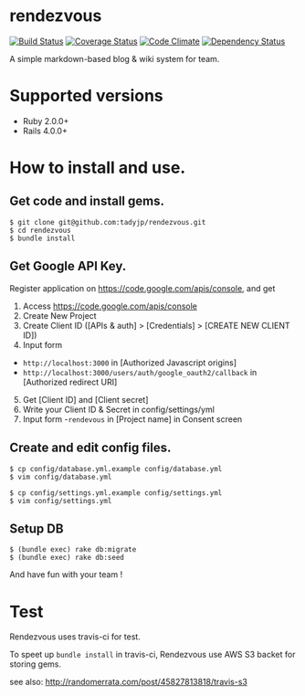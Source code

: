 rendezvous
==========

[![Build Status](https://travis-ci.org/tadyjp/rendezvous.png)](https://travis-ci.org/tadyjp/rendezvous)
[![Coverage Status](https://coveralls.io/repos/tadyjp/rendezvous/badge.png)](https://coveralls.io/r/tadyjp/rendezvous)
[![Code Climate](https://codeclimate.com/github/tadyjp/rendezvous.png)](https://codeclimate.com/github/tadyjp/rendezvous)
[![Dependency Status](https://gemnasium.com/tadyjp/rendezvous.png)](https://gemnasium.com/tadyjp/rendezvous)

A simple markdown-based blog & wiki system for team.


# Supported versions

- Ruby 2.0.0+
- Rails 4.0.0+

# How to install and use.

## Get code and install gems.

```
$ git clone git@github.com:tadyjp/rendezvous.git
$ cd rendezvous
$ bundle install
```

## Get Google API Key.

Register application on https://code.google.com/apis/console,
and get

1. Access https://code.google.com/apis/console
2. Create New Project
3. Create Client ID ([APIs & auth] > [Credentials] > [CREATE NEW CLIENT ID])
4. Input form
  - `http://localhost:3000` in [Authorized Javascript origins]
  - `http://localhost:3000/users/auth/google_oauth2/callback` in [Authorized redirect URI]
5. Get [Client ID] and [Client secret]
6. Write your Client ID & Secret in config/settings/yml
7. Input form
  -`rendevous` in [Project name] in Consent screen


## Create and edit config files.

```
$ cp config/database.yml.example config/database.yml
$ vim config/database.yml

$ cp config/settings.yml.example config/settings.yml
$ vim config/settings.yml
```


## Setup DB

```
$ (bundle exec) rake db:migrate
$ (bundle exec) rake db:seed
```
And have fun with your team !




# Test

Rendezvous uses travis-ci for test.

To speet up `bundle install` in travis-ci, Rendezvous use AWS S3 backet for storing gems.

see also: http://randomerrata.com/post/45827813818/travis-s3

